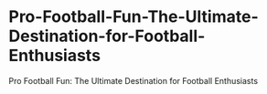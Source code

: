 # Pro-Football-Fun-The-Ultimate-Destination-for-Football-Enthusiasts
Pro Football Fun: The Ultimate Destination for Football Enthusiasts
